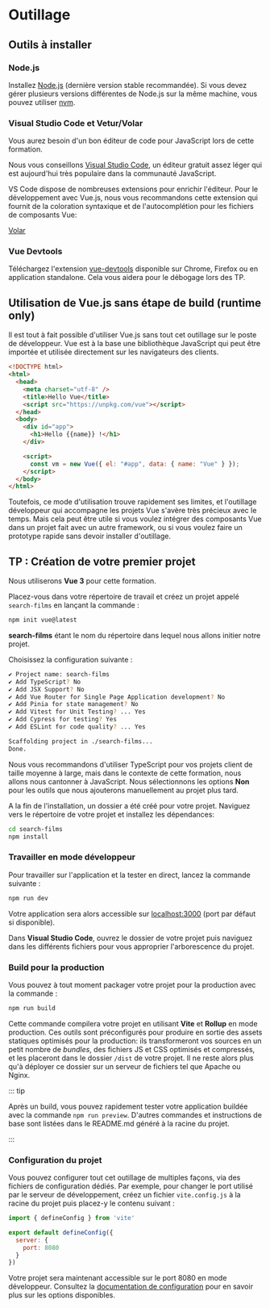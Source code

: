 # Outillage

## Outils à installer

### Node.js

Installez [Node.js](https://nodejs.org/) (dernière version stable recommandée). Si vous devez gérer plusieurs versions différentes de Node.js sur la même machine, vous pouvez utiliser [nvm](https://github.com/creationix/nvm).

### Visual Studio Code et Vetur/Volar

Vous aurez besoin d'un bon éditeur de code pour JavaScript lors de cette formation.

Nous vous conseillons [Visual Studio Code](https://code.visualstudio.com/), un éditeur gratuit assez léger qui est aujourd'hui très populaire dans la communauté JavaScript.

VS Code dispose de nombreuses extensions pour enrichir l'éditeur. Pour le développement avec Vue.js, nous vous recommandons cette extension qui fournit de la coloration syntaxique et de l'autocomplétion pour les fichiers de composants Vue:

[Volar](https://marketplace.visualstudio.com/items?itemName=johnsoncodehk.volar)

### Vue Devtools

Téléchargez l'extension [vue-devtools](https://github.com/vuejs/vue-devtools) disponible sur Chrome, Firefox ou en application standalone. Cela vous aidera pour le débogage lors des TP.

## Utilisation de Vue.js sans étape de build (runtime only)

Il est tout à fait possible d'utiliser Vue.js sans tout cet outillage sur le poste de développeur. Vue est à la base une bibliothèque JavaScript qui peut être importée et utilisée directement sur les navigateurs des clients.

```html
<!DOCTYPE html>
<html>
  <head>
    <meta charset="utf-8" />
    <title>Hello Vue</title>
    <script src="https://unpkg.com/vue"></script>
  </head>
  <body>
    <div id="app">
      <h1>Hello {{name}} !</h1>
    </div>

    <script>
      const vm = new Vue({ el: "#app", data: { name: "Vue" } });
    </script>
  </body>
</html>
```

Toutefois, ce mode d'utilisation trouve rapidement ses limites, et l'outillage développeur qui accompagne les projets Vue s'avère très précieux avec le temps. Mais cela peut être utile si vous voulez intégrer des composants Vue dans un projet fait avec un autre framework, ou si vous voulez faire un prototype rapide sans devoir installer d'outillage.

## TP : Création de votre premier projet

Nous utiliserons **Vue 3** pour cette formation.

Placez-vous dans votre répertoire de travail et créez un projet appelé `search-films` en lançant la commande :

```bash
npm init vue@latest
```

**search-films** étant le nom du répertoire dans lequel nous allons initier notre projet.

Choisissez la configuration suivante :

```bash
✔ Project name: search-films
✔ Add TypeScript? No
✔ Add JSX Support? No
✔ Add Vue Router for Single Page Application development? No
✔ Add Pinia for state management? No
✔ Add Vitest for Unit Testing? ... Yes
✔ Add Cypress for testing? Yes
✔ Add ESLint for code quality? ... Yes

Scaffolding project in ./search-films...
Done.
```

Nous vous recommandons d'utiliser TypeScript pour vos projets client de taille moyenne à large, mais dans le contexte de cette formation, nous allons nous cantonner à JavaScript. Nous sélectionnons les options **Non** pour les outils que nous ajouterons manuellement au projet plus tard.

A la fin de l'installation, un dossier a été créé pour votre projet. Naviguez vers le répertoire de votre projet et installez les dépendances:

```bash
cd search-films
npm install
```

### Travailler en mode développeur

Pour travailler sur l'application et la tester en direct, lancez la commande suivante :

```bash
npm run dev
```

Votre application sera alors accessible sur [localhost:3000](http://localhost:3000/) (port par défaut si disponible).

Dans **Visual Studio Code**, ouvrez le dossier de votre projet puis naviguez dans les différents fichiers pour vous approprier l'arborescence du projet.

### Build pour la production

Vous pouvez à tout moment packager votre projet pour la production avec la commande :

```bash
npm run build
```

Cette commande compilera votre projet en utilisant **Vite** et **Rollup** en mode production. Ces outils sont préconfigurés pour produire en sortie des assets statiques optimisés pour la production: ils transformeront vos sources en un petit nombre de _bundles_, des fichiers JS et CSS optimisés et compressés, et les placeront dans le dossier `/dist` de votre projet. Il ne reste alors plus qu'à déployer ce dossier sur un serveur de fichiers tel que Apache ou Nginx.

::: tip

Après un build, vous pouvez rapidement tester votre application buildée avec la commande `npm run preview`. D'autres commandes et instructions de base sont listées dans le README.md généré à la racine du projet.

:::

### Configuration du projet

Vous pouvez configurer tout cet outillage de multiples façons, via des fichiers de configuration dédiés. Par exemple, pour changer le port utilisé par le serveur de développement, créez un fichier `vite.config.js` à la racine du projet puis placez-y le contenu suivant :

```js
import { defineConfig } from 'vite'

export default defineConfig({
  server: {
    port: 8080
  }
})
```

Votre projet sera maintenant accessible sur le port 8080 en mode développeur. Consultez la [documentation de configuration](https://vitejs.dev/config/) pour en savoir plus sur les options disponibles.
